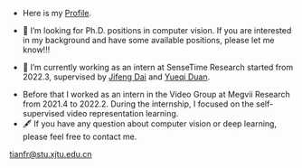 <!--
### Hi there 👋
-->
<!--
**tianfr/tianfr** is a ✨ _special_ ✨ repository because its `README.md` (this file) appears on your GitHub profile.

Here are some ideas to get you started:

- 🔭 I’m currently working on ...
- 🌱 I’m currently learning ...
- 👯 I’m looking to collaborate on ...
- 🤔 I’m looking for help with ...
- 💬 Ask me about ...
- 📫 How to reach me: ...
- 😄 Pronouns: ...
- ⚡ Fun fact: ...
-->
<!--### Stay Hungry, Stay Foolish.-->


- Here is my [Profile](https://tianfr.github.io/about/).

- 🤔 I’m looking for Ph.D. positions in computer vision. If you are interested in my background and have some available positions, please let me know!!!
- 🔭 I’m currently working as an intern at SenseTime Research started from 2022.3, supervised by [Jifeng Dai](https://jifengdai.org/) and [Yueqi Duan](https://duanyueqi.github.io/).
<!-- - and [Xizhou Zhu](https://scholar.google.com.hk/citations?user=02RXI00AAAAJ&hl=zh-CN). -->
-  Before that I worked as an intern in the Video Group at Megvii Research from 2021.4 to 2022.2. During the internship, I focused on the self-supervised video representation learning.
- 🖋️ If you have any question about computer vision or deep learning, please feel free to contact me.

tianfr@stu.xjtu.edu.cn


